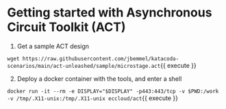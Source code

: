 # Getting started with Asynchronous Circuit Toolkit (ACT)

1. Get a sample ACT design

`wget https://raw.githubusercontent.com/jbemmel/katacoda-scenarios/main/act-unleashed/sample/microstage.act`{{ execute }}

2. Deploy a docker container with the tools, and enter a shell

`docker run -it --rm -e DISPLAY="$DISPLAY" -p443:443/tcp -v $PWD:/work -v /tmp/.X11-unix:/tmp/.X11-unix eccloud/act`{{ execute }}
